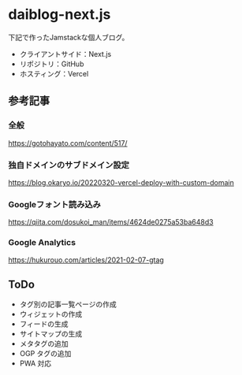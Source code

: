 # daiblog-next.js

下記で作ったJamstackな個人ブログ。

- クライアントサイド：Next.js
- リポジトリ：GitHub
- ホスティング：Vercel

## 参考記事

### 全般

https://gotohayato.com/content/517/

### 独自ドメインのサブドメイン設定

https://blog.okaryo.io/20220320-vercel-deploy-with-custom-domain

### Googleフォント読み込み

https://qiita.com/dosukoi_man/items/4624de0275a53ba648d3

### Google Analytics

https://hukurouo.com/articles/2021-02-07-gtag

## ToDo

- タグ別の記事一覧ページの作成
- ウィジェットの作成
- フィードの生成
- サイトマップの生成
- メタタグの追加
- OGP タグの追加
- PWA 対応